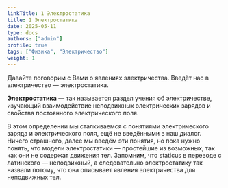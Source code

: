 ```yaml
---
linkTitle: 1 Электростатика
title: 1 Электростатика
date: 2025-05-11
type: docs
authors: ["admin"]
profile: true
tags: ["Физика", "Электричество"]
weight: 1
---
```


Давайте поговорим с Вами о явлениях электричества. Введёт нас в электричество — электростатика.

**Электростатика** — так называется раздел учения об электричестве, изучающий взаимодействие неподвижных электрических зарядов и свойства постоянного электрического поля.

В этом определении мы сталкиваемся с понятиями электрического заряда и электрического поля, ещё не введёнными в наш диалог. Ничего страшного, далее мы введём эти понятия, но пока нужно понять, что модели электростатики — простейшие из возможных, так как они не содержат движения тел. Запомним, что staticus в переводе с латинского — неподвижный, а следовательно электростатику так назвали потому, что она описывает явления электричества для неподвижных тел.